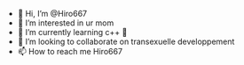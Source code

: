 - 👋 Hi, I’m @Hiro667
- 👀 I’m interested in ur mom
- 🌱 I’m currently learning c++ 🥶
- 💞️ I’m looking to collaborate on transexuelle developpement
- 📫 How to reach me Hiro667

<!---
Hiro667/Hiro667 is a ✨ special ✨ repository because its `README.md` (this file) appears on your GitHub profile.
You can click the Preview link to take a look at your changes.
--->
